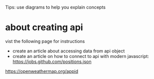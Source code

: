 Tips: use diagrams to help you explain concepts

# about creating api
vist the following page for instructions

- create an article about accessing data from api object
- create an article on how to connect to api with modern javascript: https://jobs.github.com/positions.json

https://openweathermap.org/appid